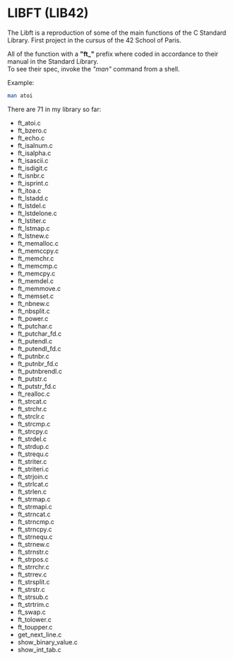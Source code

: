 # LIBFT (LIB42)

The Libft is a reproduction of some of the main functions of the C Standard Library.
First project in the cursus of the 42 School of Paris.

All of the function with a **"ft_"** prefix where coded in accordance to their manual in the Standard Library.<br/>
To see their spec, invoke the _"man"_ command from a shell.<br/>

Example: 
```zsh
man atoi
```

There are 71 in my library so far:
- ft_atoi.c
- ft_bzero.c
- ft_echo.c
- ft_isalnum.c
- ft_isalpha.c
- ft_isascii.c
- ft_isdigit.c
- ft_isnbr.c
- ft_isprint.c
- ft_itoa.c
- ft_lstadd.c
- ft_lstdel.c
- ft_lstdelone.c
- ft_lstiter.c
- ft_lstmap.c
- ft_lstnew.c
- ft_memalloc.c
- ft_memccpy.c
- ft_memchr.c
- ft_memcmp.c
- ft_memcpy.c
- ft_memdel.c
- ft_memmove.c
- ft_memset.c
- ft_nbnew.c
- ft_nbsplit.c
- ft_power.c
- ft_putchar.c
- ft_putchar_fd.c
- ft_putendl.c
- ft_putendl_fd.c
- ft_putnbr.c
- ft_putnbr_fd.c
- ft_putnbrendl.c
- ft_putstr.c
- ft_putstr_fd.c
- ft_realloc.c
- ft_strcat.c
- ft_strchr.c
- ft_strclr.c
- ft_strcmp.c
- ft_strcpy.c
- ft_strdel.c
- ft_strdup.c
- ft_strequ.c
- ft_striter.c
- ft_striteri.c
- ft_strjoin.c
- ft_strlcat.c
- ft_strlen.c
- ft_strmap.c
- ft_strmapi.c
- ft_strncat.c
- ft_strncmp.c
- ft_strncpy.c
- ft_strnequ.c
- ft_strnew.c
- ft_strnstr.c
- ft_strpos.c
- ft_strrchr.c
- ft_strrev.c
- ft_strsplit.c
- ft_strstr.c
- ft_strsub.c
- ft_strtrim.c
- ft_swap.c
- ft_tolower.c
- ft_toupper.c
- get_next_line.c
- show_binary_value.c
- show_int_tab.c
